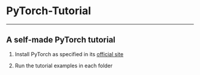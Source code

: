 # PyTorch-Tutorial

---

## A self-made PyTorch tutorial

1. Install PyTorch as specified in its [official site](https://pytorch.org/)

2. Run the tutorial examples in each folder

